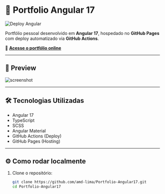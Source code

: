 # 🚀 Portfolio Angular 17

![Deploy Angular](https://github.com/amd-lima/Portfolio-Angular17/actions/workflows/deploy.yml/badge.svg)

Portfólio pessoal desenvolvido em **Angular 17**, hospedado no **GitHub Pages** com deploy automatizado via **GitHub Actions**.

🔗 **[Acesse o portfólio online](https://amd-lima.github.io/Portfolio-Angular17/)**

---

## 📸 Preview

![screenshot](src/assets/img/project/portfolio-preview.png)

---

## 🛠️ Tecnologias Utilizadas

- Angular 17
- TypeScript
- SCSS
- Angular Material
- GitHub Actions (Deploy)
- GitHub Pages (Hosting)

---

## ⚙️ Como rodar localmente

1. Clone o repositório:
   ```bash
   git clone https://github.com/amd-lima/Portfolio-Angular17.git
   cd Portfolio-Angular17
